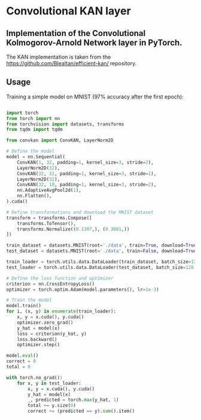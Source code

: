 # Convolutional KAN layer

## Implementation of the Convolutional Kolmogorov-Arnold Network layer in PyTorch.

The KAN implementation is taken from the https://github.com/Blealtan/efficient-kan/ repository.

## Usage

Training a simple model on MNIST (97% accuracy after the first epoch):

```python

import torch
from torch import nn
from torchvision import datasets, transforms
from tqdm import tqdm

from convkan import ConvKAN, LayerNorm2D

# Define the model
model = nn.Sequential(
    ConvKAN(1, 32, padding=1, kernel_size=3, stride=2),
    LayerNorm2D(32),
    ConvKAN(32, 32, padding=1, kernel_size=3, stride=1),
    LayerNorm2D(32),
    ConvKAN(32, 10, padding=1, kernel_size=3, stride=2),
    nn.AdaptiveAvgPool2d(1),
    nn.Flatten(),
).cuda()

# Define transformations and download the MNIST dataset
transform = transforms.Compose([
    transforms.ToTensor(),
    transforms.Normalize((0.1307,), (0.3081,))
])

train_dataset = datasets.MNIST(root='./data', train=True, download=True, transform=transform)
test_dataset = datasets.MNIST(root='./data', train=False, download=True, transform=transform)

train_loader = torch.utils.data.DataLoader(train_dataset, batch_size=128, shuffle=True)
test_loader = torch.utils.data.DataLoader(test_dataset, batch_size=128, shuffle=False)

# Define the loss function and optimizer
criterion = nn.CrossEntropyLoss()
optimizer = torch.optim.Adam(model.parameters(), lr=1e-3)

# Train the model
model.train()
for i, (x, y) in enumerate(train_loader):
    x, y = x.cuda(), y.cuda()
    optimizer.zero_grad()
    y_hat = model(x)
    loss = criterion(y_hat, y)
    loss.backward()
    optimizer.step()

model.eval()
correct = 0
total = 0

with torch.no_grad():
    for x, y in test_loader:
        x, y = x.cuda(), y.cuda()
        y_hat = model(x)
        _, predicted = torch.max(y_hat, 1)
        total += y.size(0)
        correct += (predicted == y).sum().item()

```